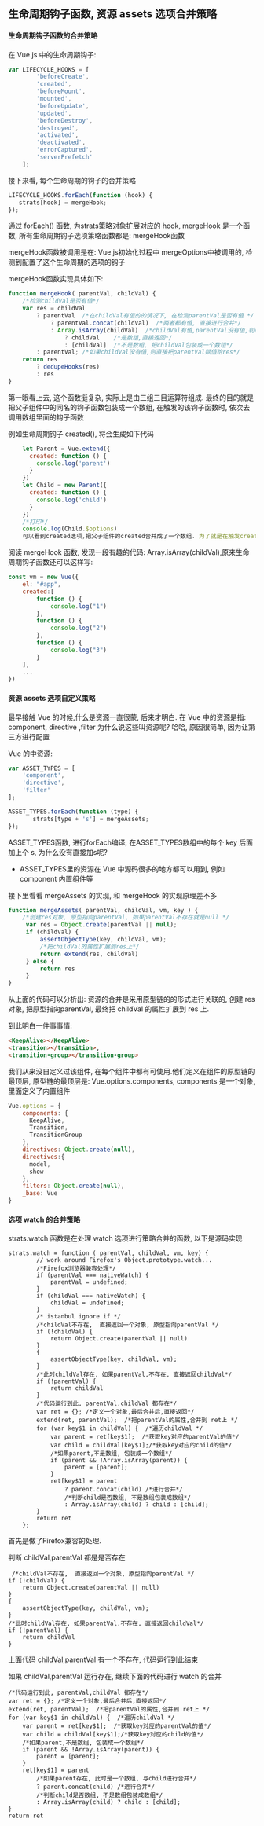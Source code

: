 ## 生命周期钩子函数,  资源 assets 选项合并策略

#### 生命周期钩子函数的合并策略

在 Vue.js 中的生命周期钩子:
```javascript
var LIFECYCLE_HOOKS = [
        'beforeCreate',
        'created',
        'beforeMount',
        'mounted',
        'beforeUpdate',
        'updated',
        'beforeDestroy',
        'destroyed',
        'activated',
        'deactivated',
        'errorCaptured',
        'serverPrefetch'
    ];
```

接下来看, 每个生命周期的钩子的合并策略

```javascript
LIFECYCLE_HOOKS.forEach(function (hook) {
   strats[hook] = mergeHook;
});
```
通过 forEach() 函数, 为strats策略对象扩展对应的 hook, mergeHook 是一个函数,
所有生命周期钩子选项策略函数都是: mergeHook函数

mergeHook函数被调用是在: Vue.js初始化过程中 mergeOptions中被调用的, 检测到配置了这个生命周期的选项的钩子

mergeHook函数实现具体如下:
```javascript
function mergeHook( parentVal, childVal) {
    /*检测childVal是否有值*/
    var res = childVal
        ? parentVal  /*在childVal有值的的情况下, 在检测parentVal是否有值 */
            ? parentVal.concat(childVal)  /*两者都有值, 直接进行合并*/
            : Array.isArray(childVal)  /*childVal有值,parentVal没有值,判断childVal是否是数组 */
                ? childVal    /*是数组,直接返回*/
                : [childVal]  /*不是数组, 把childVal包装成一个数组*/
        : parentVal; /*如果childVal没有值,则直接把parentVal赋值给res*/
    return res
        ? dedupeHooks(res)
        : res
}
```
第一眼看上去, 这个函数挺复杂, 实际上是由三组三目运算符组成.
最终的目的就是把父子组件中的同名的钩子函数包装成一个数组,
在触发的该钩子函数时, 依次去调用数组里面的钩子函数

例如生命周期钩子 created(), 将会生成如下代码
```javascript
    let Parent = Vue.extend({
      created: function () {
        console.log('parent')
      }
    })
    let Child = new Parent({
      created: function () {
        console.log('child')
      }
    })
    /*打印*/
    console.log(Child.$options)
    可以看到created选项,把父子组件的created合并成了一个数组. 为了就是在触发created时机, 依次调用
```
阅读 mergeHook 函数, 发现一段有趣的代码: Array.isArray(childVal),原来生命周期钩子函数还可以这样写:
```javascript
const vm = new Vue({
    el: "#app",
    created:[
        function () {
            console.log("1")
        },
        function () {
            console.log("2")
        },
        function () {
            console.log("3")
        }
    ],
    ...
})
```

#### 资源 assets 选项自定义策略

最早接触 Vue 的时候,什么是资源一直很蒙, 后来才明白. 在 Vue 中的资源是指: component, directive ,filter
为什么说这些叫资源呢?  哈哈, 原因很简单, 因为让第三方进行配置

Vue 的中资源:
```javascript
var ASSET_TYPES = [
    'component',
    'directive',
    'filter'
];

ASSET_TYPES.forEach(function (type) {
       strats[type + 's'] = mergeAssets;
});
```
ASSET_TYPES函数, 进行forEach编译, 在ASSET_TYPES数组中的每个 key 后面加上个 s,
为什么没有直接加s呢?
- ASSET_TYPES里的资源在 Vue 中源码很多的地方都可以用到, 例如 component 内置组件等

接下里看看 mergeAssets 的实现, 和 mergeHook 的实现原理差不多
```javascript
function mergeAssets( parentVal, childVal, vm, key ) {
    /*创建res对象, 原型指向parentVal, 如果parentVal不存在就是null */
     var res = Object.create(parentVal || null);
     if (childVal) {
         assertObjectType(key, childVal, vm);
         /*把childVal的属性扩展到res上*/
         return extend(res, childVal)
     } else {
         return res
     }
}
```
从上面的代码可以分析出:  资源的合并是采用原型链的的形式进行关联的, 创建 res 对象, 把原型指向parentVal,
最终把 childVal 的属性扩展到 res 上.

到此明白一件事事情:
```html
<KeepAlive></KeepAlive>
<transition></transition>,
<transition-group></transition-group>
```
我们从来没自定义过该组件, 在每个组件中都有可使用.他们定义在组件的原型链的最顶层,
原型链的最顶层是: Vue.options.components, components 是一个对象,里面定义了内置组件

```javascript
Vue.options = {
	components: {
	  KeepAlive,
	  Transition,
	  TransitionGroup
	},
	directives: Object.create(null),
	directives:{
	  model,
	  show
	},
	filters: Object.create(null),
	_base: Vue
}

```
#### 选项 watch 的合并策略
strats.watch 函数是在处理 watch 选项进行策略合并的函数, 以下是源码实现
```
strats.watch = function ( parentVal, childVal, vm, key) {
        // work around Firefox's Object.prototype.watch...
        /*Firefox浏览器兼容处理*/
        if (parentVal === nativeWatch) {
            parentVal = undefined;
        }
        if (childVal === nativeWatch) {
            childVal = undefined;
        }
        /* istanbul ignore if */
        /*childVal不存在,  直接返回一个对象, 原型指向parentVal */
        if (!childVal) {
            return Object.create(parentVal || null)
        }
        {
            assertObjectType(key, childVal, vm);
        }
        /*此时childVal存在, 如果parentVal,不存在, 直接返回childVal*/
        if (!parentVal) {
            return childVal
        }
        /*代码运行到此, parentVal,childVal 都存在*/
        var ret = {}; /*定义一个对象,最后合并后,直接返回*/
        extend(ret, parentVal);  /*把parentVal的属性,合并到 ret上 */
        for (var key$1 in childVal) {  /*遍历childVal */
            var parent = ret[key$1];  /*获取key对应的parentVal的值*/
            var child = childVal[key$1];/*获取key对应的child的值*/
            /*如果parent,不是数组, 包装成一个数组*/
            if (parent && !Array.isArray(parent)) {
                parent = [parent];
            }
            ret[key$1] = parent
                ? parent.concat(child) /*进行合并*/
                /*判断child是否数组, 不是数组包装成数组*/
                : Array.isArray(child) ? child : [child];
        }
        return ret
    };
```
首先是做了Firefox兼容的处理.

判断 childVal,parentVal 都是是否存在
```
 /*childVal不存在,  直接返回一个对象, 原型指向parentVal */
if (!childVal) {
    return Object.create(parentVal || null)
}
{
    assertObjectType(key, childVal, vm);
}
/*此时childVal存在, 如果parentVal,不存在, 直接返回childVal*/
if (!parentVal) {
    return childVal
}
```
上面代码 childVal,parentVal 有一个不存在, 代码运行到此结束

如果 childVal,parentVal 运行存在, 继续下面的代码进行 watch 的合并
```
/*代码运行到此, parentVal,childVal 都存在*/
var ret = {}; /*定义一个对象,最后合并后,直接返回*/
extend(ret, parentVal);  /*把parentVal的属性,合并到 ret上 */
for (var key$1 in childVal) {  /*遍历childVal */
    var parent = ret[key$1];  /*获取key对应的parentVal的值*/
    var child = childVal[key$1];/*获取key对应的child的值*/
    /*如果parent,不是数组, 包装成一个数组*/
    if (parent && !Array.isArray(parent)) {
        parent = [parent];
    }
    ret[key$1] = parent
        /*如果parent存在, 此时是一个数组, 与child进行合并*/
        ? parent.concat(child) /*进行合并*/
        /*判断child是否数组, 不是数组包装成数组*/
        : Array.isArray(child) ? child : [child];
}
return ret
```


